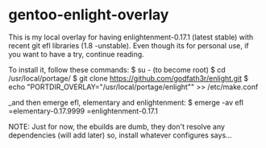gentoo-enlight-overlay
======================

This is my local overlay for having enlightenment-0.17.1 (latest stable) with 
recent git efl libraries (1.8 -unstable). Even though its for personal use, if
you want to have a try, continue reading.

To install it, follow these commands:
$ su - (to become root)
$ cd /usr/local/portage/
$ git clone https://github.com/godfath3r/enlight.git
$ echo "PORTDIR_OVERLAY=\"/usr/local/portage/enlight\"" >> /etc/make.conf 

_and then emerge efl, elementary and enlightenment:
$ emerge -av efl =elementary-0.17.9999 =enlightenment-0.17.1

NOTE:
Just for now, the ebuilds are dumb, they don't resolve any dependencies (will add later)
so, install whatever configures says...
